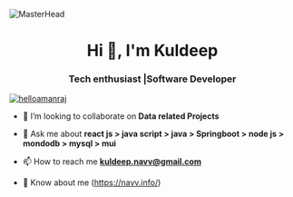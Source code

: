 ![MasterHead](https://user-images.githubusercontent.com/74038190/240906093-9be4d344-6782-461a-b5a6-32a07bf7b34e.gif)
<h1 align="center">Hi 👋, I'm Kuldeep</h1>
<h3 align="center">Tech enthusiast |Software Developer</h3>

<p align="left"> <a href="https://twitter.com/helloamanraj" target="blank"><img src="https://img.shields.io/twitter/follow/helloamanraj?logo=twitter&style=for-the-badge" alt="helloamanraj" /></a> </p>

- 👯 I’m looking to collaborate on **Data related Projects**



- 💬 Ask me about **react js > java script > java > Springboot > node js > mondodb > mysql > mui**

- 📫 How to reach me **kuldeep.navv@gmail.com**

- 📄 Know about me (https://navv.info/)



